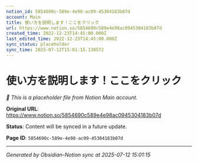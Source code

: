```yaml
---
notion_id: 5854690c-589e-4e98-ac09-45304183b07d
account: Main
title: 使い方を説明します！ここをクリック
url: https://www.notion.so/5854690c589e4e98ac0945304183b07d
created_time: 2022-12-23T14:45:00.000Z
last_edited_time: 2022-12-23T14:45:00.000Z
sync_status: placeholder
sync_time: 2025-07-12T15:01:15.130572
---
```


# 使い方を説明します！ここをクリック

*🔄 This is a placeholder file from Notion Main account.*

**Original URL**: https://www.notion.so/5854690c589e4e98ac0945304183b07d

**Status**: Content will be synced in a future update.

**Page ID**: `5854690c-589e-4e98-ac09-45304183b07d`

---

*Generated by Obsidian-Notion sync at 2025-07-12 15:01:15*
